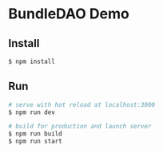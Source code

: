 # BundleDAO Demo

## Install
```bash
$ npm install
```

## Run
```bash
# serve with hot reload at localhost:3000
$ npm run dev

# build for production and launch server
$ npm run build
$ npm run start
```

